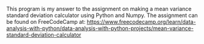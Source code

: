This program is my answer to the assignment on making a mean variance standard deviation calculator using Python and Numpy. The assignment can be found on FreeCodeCamp at: https://www.freecodecamp.org/learn/data-analysis-with-python/data-analysis-with-python-projects/mean-variance-standard-deviation-calculator
